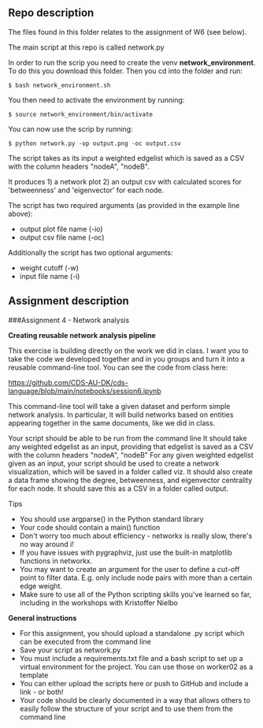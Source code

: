 ## Repo description 

The files found in this folder relates to the assignment of W6 (see below). 

The main script at this repo is called network.py

In order to run the scrip you need to create the venv __network_environment__. To do this you download this folder. Then you cd into the folder and run:

`$ bash network_environment.sh`

You then need to activate the environment by running: 

`$ source network_environment/bin/activate`

You can now use the scrip by running: 

`$ python network.py -op output.png -oc output.csv`


The script takes as its input a weighted edgelist which is saved as a CSV with the column headers "nodeA", "nodeB". 

It produces 1) a network plot 2) an output csv with calculated scores for 'betweenness' and 'eigenvector' for each node.

The script has two required arguments (as provided in the example line above):

* output plot file name (-io)
* output csv file name (-oc)

Additionally the script has two optional arguments: 
* weight cutoff (-w)
* input file name (-i)





## Assignment description 

###Assignment 4 - Network analysis


__Creating reusable network analysis pipeline__

This exercise is building directly on the work we did in class. I want you to take the code we developed together and in you groups and turn it into a reusable command-line tool. You can see the code from class here:

https://github.com/CDS-AU-DK/cds-language/blob/main/notebooks/session6.ipynb

This command-line tool will take a given dataset and perform simple network analysis. In particular, it will build networks based on entities appearing together in the same documents, like we did in class.

Your script should be able to be run from the command line
It should take any weighted edgelist as an input, providing that edgelist is saved as a CSV with the column headers "nodeA", "nodeB"
For any given weighted edgelist given as an input, your script should be used to create a network visualization, which will be saved in a folder called viz.
It should also create a data frame showing the degree, betweenness, and eigenvector centrality for each node. It should save this as a CSV in a folder called output.


Tips
* You should use argparse() in the Python standard library
* Your code should contain a main() function
* Don't worry too much about efficiency - networkx is really slow, there's no way around i!
* If you have issues with pygraphviz, just use the built-in matplotlib functions in networkx.
* You may want to create an argument for the user to define a cut-off point to filter data. E.g. only include node pairs with more than a certain edge weight.
* Make sure to use all of the Python scripting skills you've learned so far, including in the workshops with Kristoffer Nielbo

__General instructions__
* For this assignment, you should upload a standalone .py script which can be executed from the command line
* Save your script as network.py
* You must include a requirements.txt file and a bash script to set up a virtual environment for the project. You can use those on worker02 as a template
* You can either upload the scripts here or push to GitHub and include a link - or both!
* Your code should be clearly documented in a way that allows others to easily follow the structure of your script and to use them from the command line

